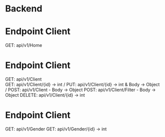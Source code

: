 # Backend

# Endpoint Client

GET: api/v1/Home

# Endpoint Client

GET: api/v1/Client <br>
GET: api/v1/Client/{id} -> int /
PUT: api/v1/Client/{id} -> int & Body -> Object /
POST: api/v1/Client - Body -> Object
POST: api/v1/Client/Filter - Body -> Object
DELETE: api/v1/Client/{id} -> int

# Endpoint Client

GET: api/v1/Gender
GET: api/v1/Gender/{id} -> int
